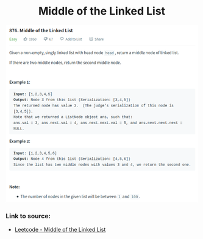 <h1 align="center">Middle of the Linked List</h1>

![alt text](https://github.com/matthew01lokiet/Algorithmic-exercises/blob/main/z_description_images/Linked%20List/middle_of_linked_list.png?raw=true)

### Link to source: 
- <a href="https://leetcode.com/problems/middle-of-the-linked-list/">Leetcode - Middle of the Linked List</a>
